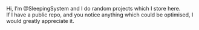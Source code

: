 Hi, I’m @SleepingSystem and I do random projects which I store here.</br>If I have a public repo, and you notice anything which could be optimised, I would greatly appreciate it.
